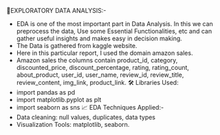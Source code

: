 📌EXPLORATORY DATA ANALYSIS:-
- EDA is one of the most important part in Data Analysis. In this we can preprocess the data, Use some Essential Functionalities, etc and can gather useful insights and makes easy in decision making.
- The Data is gathered from kaggle website.
- Here in this particular report, I used the domain amazon sales.
- Amazon sales the columns contain product_id, category, discounted_price, discount_percentage, rating, rating_count, about_product, user_id, user_name, review_id, review_title, review_content, img_link, 
  product_link. 
🛠️ Libraries Used:
- import pandas as pd
- import matplotlib.pyplot as plt
- import seaborn as sns
📈 EDA Techniques Applied:-
- Data cleaning: null values, duplicates, data types
- Visualization Tools: matplotlib, seaborn.

